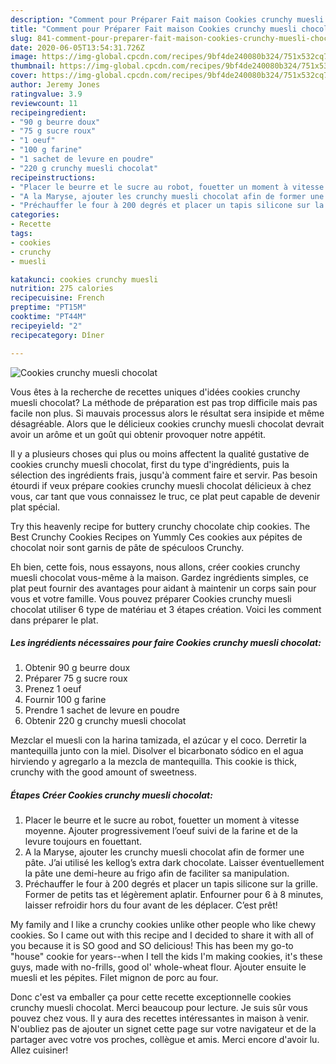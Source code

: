 ```yaml
---
description: "Comment pour Préparer Fait maison Cookies crunchy muesli chocolat"
title: "Comment pour Préparer Fait maison Cookies crunchy muesli chocolat"
slug: 841-comment-pour-preparer-fait-maison-cookies-crunchy-muesli-chocolat
date: 2020-06-05T13:54:31.726Z
image: https://img-global.cpcdn.com/recipes/9bf4de240080b324/751x532cq70/cookies-crunchy-muesli-chocolat-photo-principale-de-la-recette.jpg
thumbnail: https://img-global.cpcdn.com/recipes/9bf4de240080b324/751x532cq70/cookies-crunchy-muesli-chocolat-photo-principale-de-la-recette.jpg
cover: https://img-global.cpcdn.com/recipes/9bf4de240080b324/751x532cq70/cookies-crunchy-muesli-chocolat-photo-principale-de-la-recette.jpg
author: Jeremy Jones
ratingvalue: 3.9
reviewcount: 11
recipeingredient:
- "90 g beurre doux"
- "75 g sucre roux"
- "1 oeuf"
- "100 g farine"
- "1 sachet de levure en poudre"
- "220 g crunchy muesli chocolat"
recipeinstructions:
- "Placer le beurre et le sucre au robot, fouetter un moment à vitesse moyenne. Ajouter progressivement l’oeuf suivi de la farine et de la levure toujours en fouettant."
- "A la Maryse, ajouter les crunchy muesli chocolat afin de former une pâte. J’ai utilisé les kellog’s extra dark chocolate. Laisser éventuellement la pâte une demi-heure au frigo afin de faciliter sa manipulation."
- "Préchauffer le four à 200 degrés et placer un tapis silicone sur la grille. Former de petits tas et légèrement aplatir. Enfourner pour 6 à 8 minutes, laisser refroidir hors du four avant de les déplacer. C’est prêt!"
categories:
- Recette
tags:
- cookies
- crunchy
- muesli

katakunci: cookies crunchy muesli 
nutrition: 275 calories
recipecuisine: French
preptime: "PT15M"
cooktime: "PT44M"
recipeyield: "2"
recipecategory: Dîner

---
```



![Cookies crunchy muesli chocolat](https://img-global.cpcdn.com/recipes/9bf4de240080b324/751x532cq70/cookies-crunchy-muesli-chocolat-photo-principale-de-la-recette.jpg)

Vous êtes à la recherche de recettes uniques d'idées cookies crunchy muesli chocolat? La méthode de préparation est pas trop difficile mais pas facile non plus. Si mauvais processus alors le résultat sera insipide et même désagréable. Alors que le délicieux cookies crunchy muesli chocolat devrait avoir un arôme et un goût qui obtenir provoquer notre appétit.

Il y a plusieurs choses qui plus ou moins affectent la qualité gustative de cookies crunchy muesli chocolat, first du type d'ingrédients, puis la sélection des ingrédients frais, jusqu'à comment faire et servir. Pas besoin étourdi if veux prépare cookies crunchy muesli chocolat délicieux à chez vous, car tant que vous connaissez le truc, ce plat peut capable de devenir plat spécial.

Try this heavenly recipe for buttery crunchy chocolate chip cookies. The Best Crunchy Cookies Recipes on Yummly Ces cookies aux pépites de chocolat noir sont garnis de pâte de spéculoos Crunchy.


Eh bien, cette fois, nous essayons, nous allons, créer cookies crunchy muesli chocolat vous-même à la maison. Gardez ingrédients simples, ce plat peut fournir des avantages pour aidant à maintenir un corps sain pour vous et votre famille. Vous pouvez préparer Cookies crunchy muesli chocolat utiliser 6 type de matériau et 3 étapes création. Voici les comment dans préparer le plat.

<!--inarticleads1-->

##### Les ingrédients nécessaires pour faire Cookies crunchy muesli chocolat:

1. Obtenir 90 g beurre doux
1. Préparer 75 g sucre roux
1. Prenez 1 oeuf
1. Fournir 100 g farine
1. Prendre 1 sachet de levure en poudre
1. Obtenir 220 g crunchy muesli chocolat


Mezclar el muesli con la harina tamizada, el azúcar y el coco. Derretir la mantequilla junto con la miel. Disolver el bicarbonato sódico en el agua hirviendo y agregarlo a la mezcla de mantequilla. This cookie is thick, crunchy with the good amount of sweetness. 

<!--inarticleads2-->

##### Étapes Créer Cookies crunchy muesli chocolat:

1. Placer le beurre et le sucre au robot, fouetter un moment à vitesse moyenne. Ajouter progressivement l’oeuf suivi de la farine et de la levure toujours en fouettant.
1. A la Maryse, ajouter les crunchy muesli chocolat afin de former une pâte. J’ai utilisé les kellog’s extra dark chocolate. Laisser éventuellement la pâte une demi-heure au frigo afin de faciliter sa manipulation.
1. Préchauffer le four à 200 degrés et placer un tapis silicone sur la grille. Former de petits tas et légèrement aplatir. Enfourner pour 6 à 8 minutes, laisser refroidir hors du four avant de les déplacer. C’est prêt!


My family and I like a crunchy cookies unlike other people who like chewy cookies. So I came out with this recipe and I decided to share it with all of you because it is SO good and SO delicious! This has been my go-to &#34;house&#34; cookie for years--when I tell the kids I&#39;m making cookies, it&#39;s these guys, made with no-frills, good ol&#39; whole-wheat flour. Ajouter ensuite le muesli et les pépites. Filet mignon de porc au four. 


Donc c'est va emballer ça pour cette recette exceptionnelle cookies crunchy muesli chocolat. Merci beaucoup pour lecture. Je suis sûr vous pouvez chez vous. Il y aura des recettes  intéressantes in maison à venir. N'oubliez pas de ajouter un signet cette page sur votre navigateur et de la partager avec votre vos proches, collègue et amis. Merci encore d'avoir lu. Allez cuisiner!
